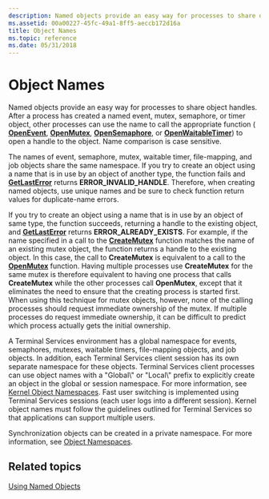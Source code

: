 ```yaml
---
description: Named objects provide an easy way for processes to share object handles.
ms.assetid: 00a00227-45fc-49a1-8ff5-aeccb172d16a
title: Object Names
ms.topic: reference
ms.date: 05/31/2018
---
```


# Object Names

Named objects provide an easy way for processes to share object handles. After a process has created a named event, mutex, semaphore, or timer object, other processes can use the name to call the appropriate function ( [**OpenEvent**](/windows/win32/api/synchapi/nf-synchapi-openeventa), [**OpenMutex**](/windows/win32/api/synchapi/nf-synchapi-openmutexw), [**OpenSemaphore**](/windows/win32/api/synchapi/nf-synchapi-opensemaphorew), or [**OpenWaitableTimer**](/windows/win32/api/synchapi/nf-synchapi-openwaitabletimerw)) to open a handle to the object. Name comparison is case sensitive.

The names of event, semaphore, mutex, waitable timer, file-mapping, and job objects share the same namespace. If you try to create an object using a name that is in use by an object of another type, the function fails and [**GetLastError**](/windows/win32/api/errhandlingapi/nf-errhandlingapi-getlasterror) returns **ERROR\_INVALID\_HANDLE**. Therefore, when creating named objects, use unique names and be sure to check function return values for duplicate-name errors.

If you try to create an object using a name that is in use by an object of same type, the function succeeds, returning a handle to the existing object, and [**GetLastError**](/windows/win32/api/errhandlingapi/nf-errhandlingapi-getlasterror) returns **ERROR\_ALREADY\_EXISTS**. For example, if the name specified in a call to the [**CreateMutex**](/windows/win32/api/synchapi/nf-synchapi-createmutexa) function matches the name of an existing mutex object, the function returns a handle to the existing object. In this case, the call to **CreateMutex** is equivalent to a call to the [**OpenMutex**](/windows/win32/api/synchapi/nf-synchapi-openmutexw) function. Having multiple processes use **CreateMutex** for the same mutex is therefore equivalent to having one process that calls **CreateMutex** while the other processes call **OpenMutex**, except that it eliminates the need to ensure that the creating process is started first. When using this technique for mutex objects, however, none of the calling processes should request immediate ownership of the mutex. If multiple processes do request immediate ownership, it can be difficult to predict which process actually gets the initial ownership.

A Terminal Services environment has a global namespace for events, semaphores, mutexes, waitable timers, file-mapping objects, and job objects. In addition, each Terminal Services client session has its own separate namespace for these objects. Terminal Services client processes can use object names with a "Global\\" or "Local\\" prefix to explicitly create an object in the global or session namespace. For more information, see [Kernel Object Namespaces](../termserv/kernel-object-namespaces.md). Fast user switching is implemented using Terminal Services sessions (each user logs into a different session). Kernel object names must follow the guidelines outlined for Terminal Services so that applications can support multiple users.

Synchronization objects can be created in a private namespace. For more information, see [Object Namespaces](object-namespaces.md).

## Related topics

<dl> <dt>

[Using Named Objects](using-named-objects.md)
</dt> </dl>

 

 
